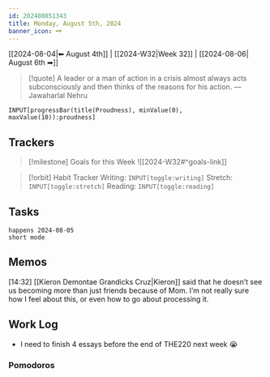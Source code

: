 ```yaml
---
id: 202408051343
title: Monday, August 5th, 2024
banner_icon: 🗝️
---
```


[[2024-08-04|⬅ August 4th]] | [[2024-W32|Week 32]] | [[2024-08-06| August 6th ➡]]

> [!quote] A leader or a man of action in a crisis almost always acts subconsciously and then thinks of the reasons for his action.
> — Jawaharlal Nehru

```meta-bind
INPUT[progressBar(title(Proudness), minValue(0), maxValue(10)):proudness]
```

## Trackers

> [!milestone] Goals for this Week
> ![[2024-W32#^goals-link]]

> [!orbit] Habit Tracker
> Writing: `INPUT[toggle:writing]` Stretch: `INPUT[toggle:stretch]` Reading: `INPUT[toggle:reading]`

## Tasks

```tasks
happens 2024-08-05
short mode
```

## Memos

[14:32]
[[Kieron Demontae Grandicks Cruz|Kieron]] said that he doesn’t see us becoming more than just friends because of Mom. I’m not really sure how I feel about this, or even how to go about processing it.

## Work Log

- I need to finish 4 essays before the end of THE220 next week 😭

### Pomodoros
